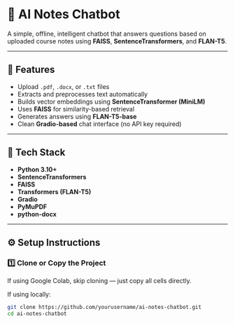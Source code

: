 # 🤖 AI Notes Chatbot

A simple, offline, intelligent chatbot that answers questions based on uploaded course notes using **FAISS**, **SentenceTransformers**, and **FLAN-T5**.

---

## 🧠 Features
- Upload `.pdf`, `.docx`, or `.txt` files
- Extracts and preprocesses text automatically
- Builds vector embeddings using **SentenceTransformer (MiniLM)**
- Uses **FAISS** for similarity-based retrieval
- Generates answers using **FLAN-T5-base**
- Clean **Gradio-based** chat interface (no API key required)

---

## 🧩 Tech Stack
- **Python 3.10+**
- **SentenceTransformers**
- **FAISS**
- **Transformers (FLAN-T5)**
- **Gradio**
- **PyMuPDF**
- **python-docx**

---

## ⚙️ Setup Instructions

### 1️⃣ Clone or Copy the Project
If using Google Colab, skip cloning — just copy all cells directly.

If using locally:
```bash
git clone https://github.com/yourusername/ai-notes-chatbot.git
cd ai-notes-chatbot
